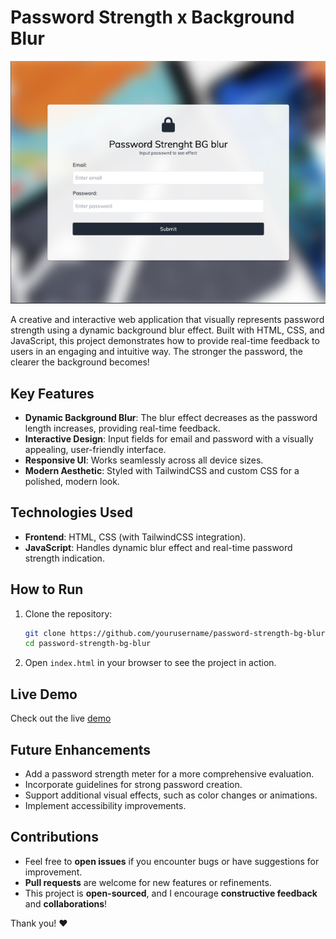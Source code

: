 # Password Strength x Background Blur

![project image](image.png)

A creative and interactive web application that visually represents password strength using a dynamic background blur effect. Built with HTML, CSS, and JavaScript, this project demonstrates how to provide real-time feedback to users in an engaging and intuitive way. The stronger the password, the clearer the background becomes!

## Key Features
- **Dynamic Background Blur**: The blur effect decreases as the password length increases, providing real-time feedback.
- **Interactive Design**: Input fields for email and password with a visually appealing, user-friendly interface.
- **Responsive UI**: Works seamlessly across all device sizes.
- **Modern Aesthetic**: Styled with TailwindCSS and custom CSS for a polished, modern look.

## Technologies Used
- **Frontend**: HTML, CSS (with TailwindCSS integration).
- **JavaScript**: Handles dynamic blur effect and real-time password strength indication.

## How to Run
1. Clone the repository:
   ```bash
   git clone https://github.com/yourusername/password-strength-bg-blur.git
   cd password-strength-bg-blur
   ```
2. Open `index.html` in your browser to see the project in action.

## Live Demo
Check out the live [demo](https://chrisroland.github.io/Password-Strengths-x-BG-blur/)

## Future Enhancements
- Add a password strength meter for a more comprehensive evaluation.
- Incorporate guidelines for strong password creation.
- Support additional visual effects, such as color changes or animations.
- Implement accessibility improvements.

## Contributions
- Feel free to **open issues** if you encounter bugs or have suggestions for improvement.
- **Pull requests** are welcome for new features or refinements.
- This project is **open-sourced**, and I encourage **constructive feedback** and **collaborations**!

Thank you! ❤️